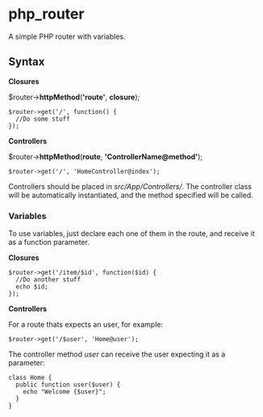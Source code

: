 # php_router

A simple PHP router with variables.


## Syntax
**Closures**

$router->**httpMethod**(**'route'**, **closure**);
```
$router->get('/', function() {
  //Do some stuff
});
```
**Controllers**

$router->**httpMethod**(**route**, **'ControllerName@method'**);
```
$router->get('/', 'HomeController@index');
```
Controllers should be placed in *src/App/Controllers/*. The controller class will be automatically instantiated, and the method specified will be called.

### Variables
To use variables, just declare each one of them in the route, and receive it as a function parameter.

**Closures**

```
$router->get('/item/$id', function($id) {
  //Do another stuff
  echo $id;
});
```

**Controllers**

For a route thats expects an user, for example:
```
$router->get('/$user', 'Home@user');
```
The controller method *user* can receive the user expecting it as a parameter:
```
class Home {
  public function user($user) {
    echo "Welcome {$user}"; 
  }
}
```
